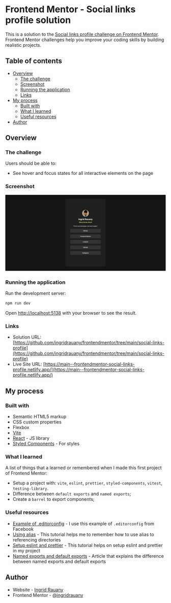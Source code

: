 # Frontend Mentor - Social links profile solution

This is a solution to the [Social links profile challenge on Frontend Mentor](https://www.frontendmentor.io/challenges/social-links-profile-UG32l9m6dQ). Frontend Mentor challenges help you improve your coding skills by building realistic projects.

## Table of contents

- [Overview](#overview)
  - [The challenge](#the-challenge)
  - [Screenshot](#screenshot)
  - [Running the application](#running-the-application)
  - [Links](#links)
- [My process](#my-process)
  - [Built with](#built-with)
  - [What I learned](#what-i-learned)
  - [Useful resources](#useful-resources)
- [Author](#author)

## Overview

### The challenge

Users should be able to:

- See hover and focus states for all interactive elements on the page

### Screenshot

![](./public/screenshot.png)

### Running the application

Run the development server:

```bash
npm run dev
```

Open [http://localhost:5138](http://localhost:5138) with your browser to see the result.

### Links

- Solution URL: [https://github.com/ingridrauany/frontendmentor/tree/main/social-links-profile](https://github.com/ingridrauany/frontendmentor/tree/main/social-links-profile)
- Live Site URL: [https://main--frontendmentor-social-links-profile.netlify.app/](https://main--frontendmentor-social-links-profile.netlify.app/)

## My process

### Built with

- Semantic HTML5 markup
- CSS custom properties
- Flexbox
- [Vite](https://vitejs.dev/)
- [React](https://reactjs.org/) - JS library
- [Styled Components](https://styled-components.com/) - For styles

### What I learned

A list of things that a learned or remembered when I made this first project of Frontend Mentor:

- Setup a project with: `vite`, `eslint`, `prettier`, `styled-components`, `vitest`, `testing-library`.
- Difference between `default exports` and `named exports`;
- Create a `barrel` to export components;

### Useful resources

- [Example of .editorconfig](https://github.com/facebook/react/blob/main/.editorconfig) - I use this example of `.editorconfig` from Facebook
- [Using alias](https://dev.to/tilly/aliasing-in-vite-w-typescript-1lfo) - This tutorial helps me to remember how to use alias to referencing directories
- [Setup eslint and prettier](https://dev.to/marcosdiasdev/adicionando-eslint-e-prettier-a-um-projeto-react-criado-com-vitejs-hgn) - This tutorial helps on setup eslint and prettier in my project
- [Named exports and default exports](https://www.freecodecamp.org/news/difference-between-default-and-named-exports-in-javascript/) - Article that explains the difference between named exports and default exports

## Author

- Website - [Ingrid Rauany](https://ingridrauany.github.io/)
- Frontend Mentor - [@ingridrauany](https://www.frontendmentor.io/profile/ingridrauany)
